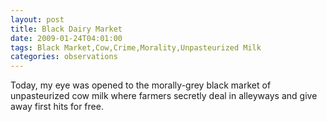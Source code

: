 ```yaml
---
layout: post
title: Black Dairy Market
date: 2009-01-24T04:01:00
tags: Black Market,Cow,Crime,Morality,Unpasteurized Milk
categories: observations
---
```


Today, my eye was opened to the morally-grey black market of unpasteurized cow
milk where farmers secretly deal in alleyways and give away first hits for
free.





